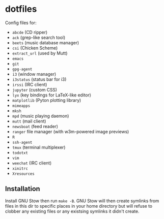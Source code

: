 # dotfiles

Config files for:

* `abcde` (CD ripper)
* `ack` (grep-like search tool)
* `beets` (music database manager)
* `csi` (Chicken Scheme)
* `extract_url` (used by Mutt)
* `emacs`
* `git`
* `gpg-agent`
* `i3` (window manager) 
* `i3status` (status bar for i3)
* `irssi` (IRC client)
* `jupyter` (custom CSS)
* `lyx` (key bindings for LaTeX-like editor)
* `matplotlib` (Pyton plotting library)
* `mimeapps`
* `mksh`
* `mpd` (music playing daemon)
* `mutt` (mail client)
* `newsboat` (feed reader)
* `ranger` file manager (with w3m-powered image previews)
* `R`
* `ssh-agent`
* `tmux` (terminal multiplexer)
* `todotxt`
* `vim`
* `weechat` (IRC client)
* `xinitrc`
* `Xresources`

## Installation

Install GNU Stow then run `make -B`.  GNU Stow will then create symlinks from files in this dir to specific places in your home directory but will refuse to clobber any existing files or any existsing symlinks it didn't create.
